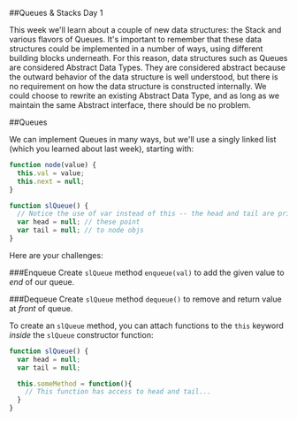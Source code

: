 ##Queues & Stacks Day 1

This week we'll learn about a couple of new data structures: the Stack and various flavors of Queues. It's important to remember that these data structures could be implemented in a number of ways, using different building blocks underneath. For this reason, data structures such as Queues are considered Abstract Data Types. They are considered abstract because the outward behavior of the data structure is well understood, but there is no requirement on how the data structure is constructed internally. We could choose to rewrite an existing Abstract Data Type, and as long as we maintain the same Abstract interface, there should be no problem.

##Queues

We can implement Queues in many ways, but we'll use a singly linked list (which you learned about last week), starting with:

```js
function node(value) {
  this.val = value;
  this.next = null;
}

function slQueue() {
  // Notice the use of var instead of this -- the head and tail are private variables
  var head = null; // these point
  var tail = null; // to node objs
}
```

Here are your challenges:

###Enqueue
Create `slQueue` method `enqueue(val)` to add the given value to *end* of our queue.

###Dequeue
Create `slQueue` method `dequeue()` to remove and return value at *front* of queue.

To create an `slQueue` method, you can attach functions to the `this` keyword *inside* the `slQueue` constructor function:

```js
function slQueue() {
  var head = null;
  var tail = null;

  this.someMethod = function(){
    // This function has access to head and tail...
  }
}
```
